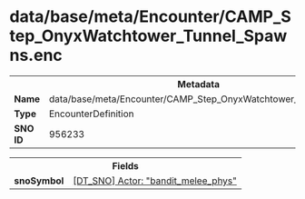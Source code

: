 <h1>data/base/meta/Encounter/CAMP_Step_OnyxWatchtower_Tunnel_Spawns.enc</h1><table><tr><th colspan="100%">Metadata</th></tr><tr><td><b>Name</b></td><td>data/base/meta/Encounter/CAMP_Step_OnyxWatchtower_Tunnel_Spawns.enc</td></tr><tr><td><b>Type</b></td><td>EncounterDefinition</td></tr><tr><td><b>SNO ID</b></td><td>956233</td></tr></table>

<table><tr><th colspan="100%">Fields</th></tr><tr><td><b>snoSymbol</b></td><td><a href="..\Actor\bandit_melee_phys.acr.md">[DT_SNO] Actor: "bandit_melee_phys"</a></td></tr></table>


